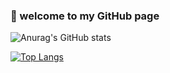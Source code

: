 <h3>👋 welcome to my GitHub page</h3>

![Anurag's GitHub stats](https://github-readme-stats.vercel.app/api?username=giadagabriele&show_icons=true&theme=dark)


[![Top Langs](https://github-readme-stats.vercel.app/api/top-langs/?username=giadagabriele&layout=compact)](https://github.com/anuraghazra/github-readme-stats)

